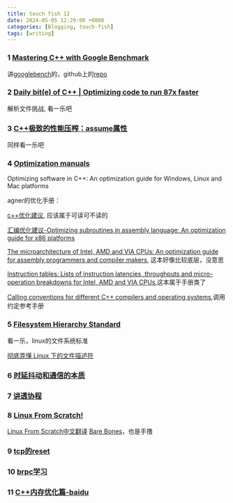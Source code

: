 ```yaml
---
title: touch fish 12
date: 2024-05-05 12:29:00 +0800
categories: [Blogging, touch-fish]
tags: [writing]
---
```


### 1 [Mastering C++ with Google Benchmark](https://ashvardanian.com/posts/google-benchmark/)

讲[googlebench](https://github.com/google/benchmark)的，github上的[repo](https://github.com/ashvardanian/BenchmarkingTutorial?tab=readme-ov-file)

### 2 [Daily bit(e) of C++ | Optimizing code to run 87x faster](https://simontoth.substack.com/p/daily-bite-of-c-optimizing-code-to)

解析文件挑战, 看一乐吧

### 3 [C++极致的性能压榨：assume属性](https://zhuanlan.zhihu.com/p/695459367)

同样看一乐吧

### 4 [Optimization manuals](https://www.agner.org/optimize/#manuals)

Optimizing software in C++: An optimization guide for Windows, Linux and Mac platforms

agner的优化手册：

[c++优化建议](https://www.agner.org/optimize/optimizing_cpp.pdf), 应该属于可读可不读的

[汇编优化建议-Optimizing subroutines in assembly language: An optimization guide for x86 platforms](https://www.agner.org/optimize/optimizing_assembly.pdf)

[The microarchitecture of Intel, AMD and VIA CPUs: An optimization guide for assembly programmers and compiler makers](https://www.agner.org/optimize/microarchitecture.pdf), 这本好像比较底层，没意思

[Instruction tables: Lists of instruction latencies, throughputs and micro-operation breakdowns for Intel, AMD and VIA CPUs](https://www.agner.org/optimize/instruction_tables.pdf),这本属于手册类了

[Calling conventions for different C++ compilers and operating systems](https://www.agner.org/optimize/calling_conventions.pdf),调用约定参考手册

### 5 [Filesystem Hierarchy Standard](https://refspecs.linuxfoundation.org/FHS_3.0/index.html)

看一乐，linux的文件系统标准

[彻底弄懂 Linux 下的文件描述符](https://blog.csdn.net/yushuaigee/article/details/107883964)

### 6 [时延抖动和通信的本质](https://zhuanlan.zhihu.com/p/669237459)

### 7 [讲透协程](https://lewissbaker.github.io/)

### 8 [Linux From Scratch!](https://www.linuxfromscratch.org/)

[Linux From Scratch中文翻译](https://lfs.xry111.site/zh_CN/12.1/index.html)
[Bare Bones](https://wiki.osdev.org/Bare_Bones)，也是手撸

### 9 [tcp的reset](https://mp.weixin.qq.com/s?__biz=MjM5ODYwMjI2MA==&mid=2649783401&idx=1&sn=a3b405b50bddd7e46f18e4c4b027ea7d&chksm=bf7391ab855cc3857a4dd28b2065c791b05cf46f5df28654df2a0c1c4ebaaef7dc543022d73f&scene=0&xtrack=1&version=4.1.16.99385&platform=mac&nwr_flag=1#wechat_redirect)

### 10 [brpc学习](https://www.zhihu.com/column/c_1583120808549019648)

### 11 [C++内存优化篇-baidu](https://mp.weixin.qq.com/s/wF4M2pqlVq7KljaHAruRug)
